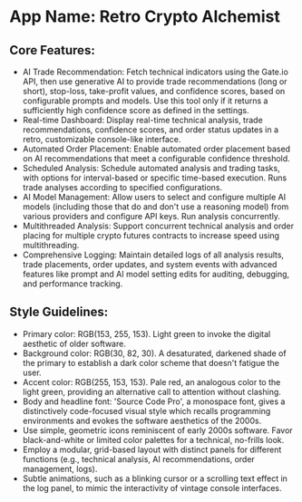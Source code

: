 # **App Name**: Retro Crypto Alchemist

## Core Features:

- AI Trade Recommendation: Fetch technical indicators using the Gate.io API, then use generative AI to provide trade recommendations (long or short), stop-loss, take-profit values, and confidence scores, based on configurable prompts and models. Use this tool only if it returns a sufficiently high confidence score as defined in the settings.
- Real-time Dashboard: Display real-time technical analysis, trade recommendations, confidence scores, and order status updates in a retro, customizable console-like interface.
- Automated Order Placement: Enable automated order placement based on AI recommendations that meet a configurable confidence threshold.
- Scheduled Analysis: Schedule automated analysis and trading tasks, with options for interval-based or specific time-based execution. Runs trade analyses according to specified configurations.
- AI Model Management: Allow users to select and configure multiple AI models (including those that do and don't use a reasoning model) from various providers and configure API keys. Run analysis concurrently.
- Multithreaded Analysis: Support concurrent technical analysis and order placing for multiple crypto futures contracts to increase speed using multithreading.
- Comprehensive Logging: Maintain detailed logs of all analysis results, trade placements, order updates, and system events with advanced features like prompt and AI model setting edits for auditing, debugging, and performance tracking.

## Style Guidelines:

- Primary color: RGB(153, 255, 153). Light green to invoke the digital aesthetic of older software.
- Background color: RGB(30, 82, 30). A desaturated, darkened shade of the primary to establish a dark color scheme that doesn't fatigue the user.
- Accent color: RGB(255, 153, 153). Pale red, an analogous color to the light green, providing an alternative call to attention without clashing.
- Body and headline font: 'Source Code Pro', a monospace font, gives a distinctively code-focused visual style which recalls programming environments and evokes the software aesthetics of the 2000s.
- Use simple, geometric icons reminiscent of early 2000s software. Favor black-and-white or limited color palettes for a technical, no-frills look.
- Employ a modular, grid-based layout with distinct panels for different functions (e.g., technical analysis, AI recommendations, order management, logs).
- Subtle animations, such as a blinking cursor or a scrolling text effect in the log panel, to mimic the interactivity of vintage console interfaces.